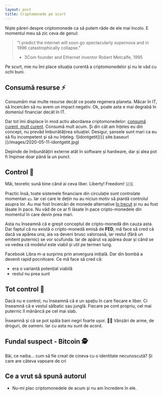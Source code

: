 ```yaml
---
layout: post
title: Criptomonede pe scurt
---
```


Niște păreri despre criptomonede ca să putem râde de ele mai încolo.
E momentul meu să zic ceva de genul:

> "I predict the internet will soon go spectacularly supernova and in 1996 catastrophically collapse."
>
> - 3Com founder and Ethernet inventor Robert Metcalfe, 1995

Pe scurt, mie nu îmi place situația curentă a criptomonedelor și nu le văd cu ochi buni.

## Consumă resurse ⚡

Consumăm mai multe resurse decât ce poate regenera planeta. Măcar în IT, să încercăm să nu avem un impact negativ. Ok, poate asta e mai degrabă în domeniul financiar decât în IT.

Dar tot îmi displace în mod activ abordarea criptomonedelor: [consumă curent, mult curent](https://www.vox.com/2019/6/18/18642645/bitcoin-energy-price-renewable-china).
Consumă mult acum. Și din cât am înțeles eu din concept, nu prevăd îmbunătățirea situației. Desigur, șansele sunt mari ca eu să fiu incompetent și să nu înțeleg.
![idontgetit]({{ site.baseurl }}/images/2020-05-11-idontgetit.jpg)

Depinde de îmbunătățiri externe atât în software și hardware, dar și alea pot fi împinse doar până la un punct.

## Control 🛃

Măi, teoretic sună bine când ai ceva liber. Liberty! Freedom! 🇺🇸

Practic însă, toate sistemele financiare din circulație sunt controlate momentan 💵. Iar cei care le dețin nu au niciun motiv să piardă controlul asupra lor. Au mai fost încercări de monede alternative [în trecut](https://en.wikipedia.org/wiki/Private_currency) și nu au fost lăsate în pace. Nu văd de ce ar fi lăsate în pace cripto-monedele din momentul în care devin prea mari.

Asta nu înseamnă că e greșit conceptul de cripto-monedă din cauza asta. Dar faptul că nu există o cripto-monedă emisă de **FED**, mă face să cred că dacă va apărea una, aia va deveni brusc valoroasă, iar restul (fără un emitent puternic) se vor scufunda. Iar de apărut va apărea doar și când se va vedea că modelul este viabil și util pe termen lung.

Facebook Libra m-a surprins prin anvergura inițială. Dar din bombă a devenit rapid pocnitoare. Ce mă face să cred că:

- era o variantă potențial viabilă
- restul nu prea sunt

## Tot control 👮

Dacă nu e control, nu înseamnă că e un spațiu în care fiecare e liber. Ci înseamnă că e vestul sălbatic sau junglă. Fiecare pe cont propriu, cel mai puternic îl mănâncă pe cel mai slab.

Înseamnă și că se pot spăla bani negri foarte ușor. 🏴‍☠️ Vânzări de arme, de droguri, de oameni. Iar cu asta nu sunt de acord.

## Fundal suspect - Bitcoin 🕵️

Băi, ce naiba... cum să fie creat de cineva cu o identitate necunoscută? Și care are câteva vapoare de cri

## Ce a vrut să spună autorul

- Nu-mi plac criptomonedele de acum și nu am încredere în ele.
